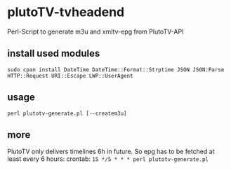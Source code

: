 # plutoTV-tvheadend
Perl-Script to generate m3u and xmltv-epg from PlutoTV-API


## install used modules
`sudo cpan install DateTime DateTime::Format::Strptime JSON JSON:Parse HTTP::Request URI::Escape LWP::UserAgent`

## usage
`perl plutotv-generate.pl [--createm3u] `

## more
PlutoTV only delivers timelines 6h in future. So epg has to be fetched at least every 6 hours:
crontab:
`15 */5 * * * perl plutotv-generate.pl`

